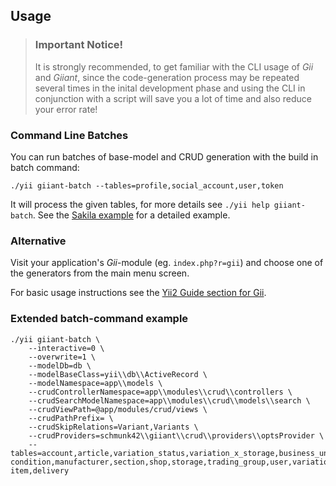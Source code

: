 Usage
-----

> ### Important Notice!
> It is strongly recommended, to get familiar with the CLI usage of *Gii* and *Giiant*, since the code-generation process may be repeated several times in the inital development phase and using the CLI in conjunction with a script will save you a lot of time and also reduce your error rate!

### Command Line Batches

You can run batches of base-model and CRUD generation with the build in batch command:

    ./yii giiant-batch --tables=profile,social_account,user,token

It will process the given tables, for more details see `./yii help giiant-batch`. See the [Sakila example](docs/generate-sakila-backend.md) for a detailed example.


### Alternative 

Visit your application's *Gii*-module (eg. `index.php?r=gii`) and choose one of the generators from the main menu screen.

For basic usage instructions see the [Yii2 Guide section for Gii](http://www.yiiframework.com/doc-2.0/guide-tool-gii.html).




### Extended batch-command example

```
./yii giiant-batch \
    --interactive=0 \
    --overwrite=1 \
    --modelDb=db \
    --modelBaseClass=yii\\db\\ActiveRecord \
    --modelNamespace=app\\models \
    --crudControllerNamespace=app\\modules\\crud\\controllers \
    --crudSearchModelNamespace=app\\modules\\crud\\models\\search \
    --crudViewPath=@app/modules/crud/views \
    --crudPathPrefix= \
    --crudSkipRelations=Variant,Variants \
    --crudProviders=schmunk42\\giiant\\crud\\providers\\optsProvider \
    --tables=account,article,variation_status,variation_x_storage,business_unit,category,\
condition,manufacturer,section,shop,storage,trading_group,user,variation,core_log,basket,basket-item,delivery
```